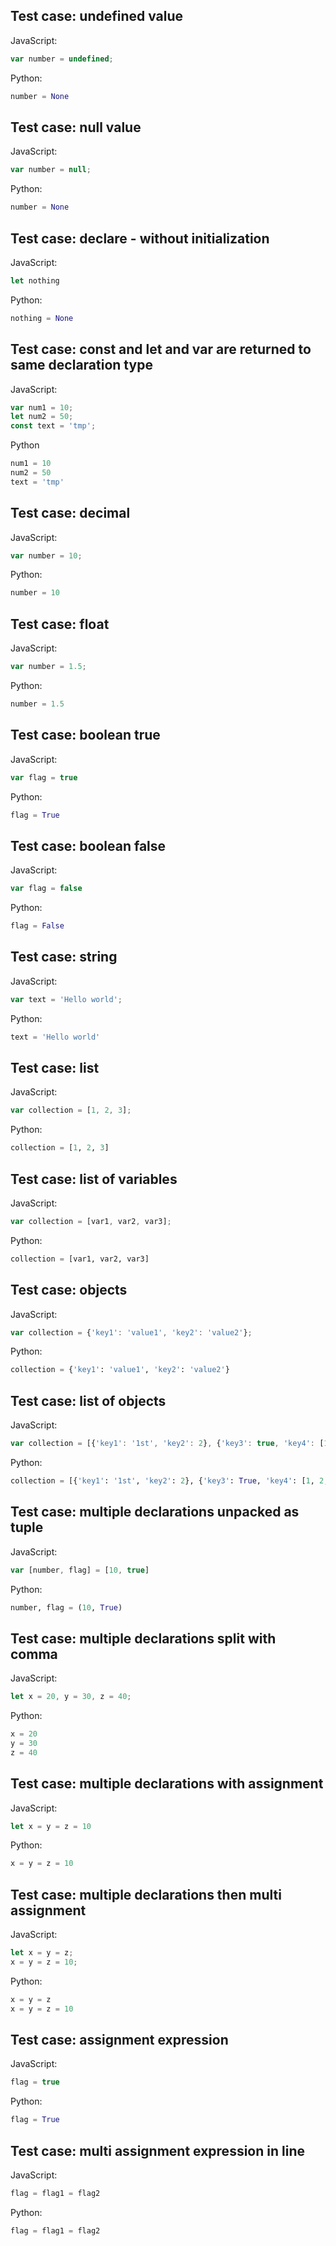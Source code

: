 ## Test case: undefined value
JavaScript:
```js
var number = undefined;
```

Python:
```py
number = None
```

## Test case: null value
JavaScript:
```js
var number = null;
```

Python:
```py
number = None
```

## Test case: declare - without initialization
JavaScript:
```js
let nothing
```

Python:
```py
nothing = None
```


## Test case: const and let and var are returned to same declaration type
JavaScript:
```js
var num1 = 10;
let num2 = 50;
const text = 'tmp';
```

Python
```py
num1 = 10
num2 = 50
text = 'tmp'

```


## Test case: decimal
JavaScript:
```js
var number = 10;
```

Python:
```py
number = 10
```

## Test case: float
JavaScript:
```js
var number = 1.5;
```

Python:
```py
number = 1.5
```

## Test case: boolean true
JavaScript:
```js
var flag = true
```

Python:
```py
flag = True
```

## Test case: boolean false
JavaScript:
```js
var flag = false
```

Python:
```py
flag = False
```

## Test case: string
JavaScript:
```js
var text = 'Hello world';
```

Python:
```py
text = 'Hello world'
```

## Test case: list
JavaScript:
```js
var collection = [1, 2, 3];
```

Python:
```py
collection = [1, 2, 3]
```

## Test case: list of variables
JavaScript:
```js
var collection = [var1, var2, var3];
```

Python:
```py
collection = [var1, var2, var3]
```

## Test case: objects
JavaScript:
```js
var collection = {'key1': 'value1', 'key2': 'value2'};
```

Python:
```py
collection = {'key1': 'value1', 'key2': 'value2'}
```

## Test case: list of objects
JavaScript:
```js
var collection = [{'key1': '1st', 'key2': 2}, {'key3': true, 'key4': [1, 2, 3]}];
```

Python:
```py
collection = [{'key1': '1st', 'key2': 2}, {'key3': True, 'key4': [1, 2, 3]}]
```

## Test case: multiple declarations unpacked as tuple
JavaScript:
```js
var [number, flag] = [10, true]
```

Python:
```py
number, flag = (10, True)
```

## Test case: multiple declarations split with comma
JavaScript:
```js
let x = 20, y = 30, z = 40;
```

Python:
```py
x = 20
y = 30
z = 40
```

## Test case: multiple declarations with assignment
JavaScript:
```js
let x = y = z = 10
```

Python:
```py
x = y = z = 10
```


## Test case: multiple declarations then multi assignment
JavaScript:
```js
let x = y = z;
x = y = z = 10;
```

Python:
```py
x = y = z
x = y = z = 10
```

## Test case: assignment expression
JavaScript:
```js
flag = true
```

Python:
```py
flag = True
```

## Test case: multi assignment expression in line
JavaScript:
```js
flag = flag1 = flag2
```

Python:
```py
flag = flag1 = flag2
```